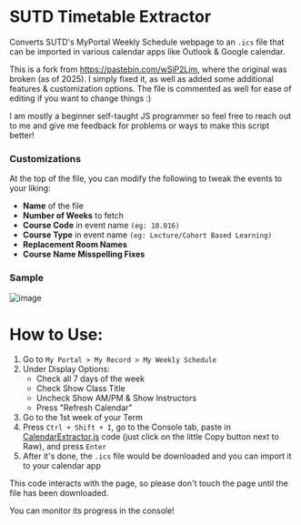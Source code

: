 # SUTD Timetable Extractor
Converts SUTD's MyPortal Weekly Schedule webpage to an `.ics` file that can be imported in various calendar apps like Outlook & Google calendar.

This is a fork from https://pastebin.com/wSiP2Ljm, where the original was broken (as of 2025). I simply fixed it, as well as added some additional features & customization options. The file is commented as well for ease of editing if you want to change things :)

I am mostly a beginner self-taught JS programmer so feel free to reach out to me and give me feedback for problems or ways to make this script better!

### Customizations
At the top of the file, you can modify the following to tweak the events to your liking:
- **Name** of the file
- **Number of Weeks** to fetch
- **Course Code** in event name `(eg: 10.016)`
- **Course Type** in event name `(eg: Lecture/Cohort Based Learning)`
- **Replacement Room Names**
- **Course Name Misspelling Fixes**

### Sample
![image](https://github.com/user-attachments/assets/ae0164b6-f67b-4cef-8e33-839dd0c4ba42)


# How to Use:
1. Go to `My Portal > My Record > My Weekly Schedule`
2. Under Display Options:
	- Check all 7 days of the week
	- Check Show Class Title
	- Uncheck Show AM/PM & Show Instructors
	- Press "Refresh Calendar"
3. Go to the 1st week of your Term
4. Press `Ctrl + Shift + I`, go to the Console tab, paste in [CalendarExtractor.js](https://github.com/butter9fe/SUTD-Timetable-Extractor/blob/main/CalendarExtractor.js "`CalendarExtractor.js`") code (just click on the little Copy button next to Raw), and press `Enter`
5. After it's done, the `.ics` file would be downloaded and you can import it to your calendar app
 
This code interacts with the page, so please don't touch the page until the file has been downloaded.

You can monitor its progress in the console!
